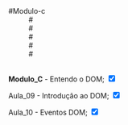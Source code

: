    <dt>#Modulo-c</dt>
    <dd>#</dd>
    <dd>#</dd>
    <dd>#</dd>
    <dd>#</dd>
    <dd>#</dd><br>

   <p><strong>Modulo_C</strong> - Entendo o DOM; <input type="checkbox" checked></p>

   <p>Aula_09 - Introdução ao DOM; <input type="checkbox" checked></p>

   <p>Aula_10 - Eventos DOM; <input type="checkbox" checked></p>
